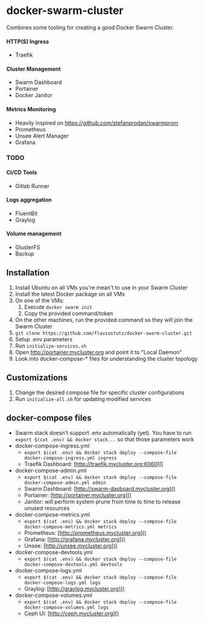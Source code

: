 # docker-swarm-cluster
Combines some tooling for creating a good Docker Swarm Cluster.

#### HTTP(S) Ingress
- Traefik

#### Cluster Management
- Swarm Dashboard
- Portainer
- Docker Janitor

#### Metrics Monitoring
- Heavily inspired on https://github.com/stefanprodan/swarmprom
- Prometheus
- Unsee Alert Manager
- Grafana

### TODO
#### CI/CD Tools
- Gitlab Runner

#### Logs aggregation
- FluentBit
- Graylog

#### Volume management
- GlusterFS
- Backup


## Installation
1. Install Ubuntu on all VMs you're mean't to use in your Swarm Cluster
2. Install the latest Docker package on all VMs
3. On one of the VMs:
   1. Execute ````docker swarm init````
   2. Copy the provided command/token
4. On the other machines, run the provided command so they will join the Swarm Cluster
5. ```git clone https://github.com/flaviostutz/docker-swarm-cluster.git```
6. Setup .env parameters
7. Run ```initialize-services.sh```
8. Open http://portainer.mycluster.org and point it to "Local Daemon"
9. Look into docker-compose-* files for understanding the cluster topology

## Customizations
1. Change the desired compose file for specific cluster configurations
6. Run ```initialize-all.sh``` for updating modified services

## docker-compose files
- Swarm stack doesn't support .env automatically (yet). You have to run ```export $(cat .env) && docker stack...``` so that those parameters work
- docker-compose-ingress.yml
  - ```export $(cat .env) && docker stack deploy --compose-file docker-compose-ingress.yml ingress```
  - Traefik Dashboard: [http://traefik.mycluster.org:6060]()
- docker-compose-admin.yml
  - ```export $(cat .env) && docker stack deploy --compose-file docker-compose-admin.yml admin```
  - Swarm Dashboard: [http://swarm-dasboard.mycluster.org]()
  - Portainer: [http://portainer.mycluster.org]()
  - Janitor: will perform system prune from time to time to release unused resources
- docker-compose-metrics.yml
  - ```export $(cat .env) && docker stack deploy --compose-file docker-compose-metrics.yml metrics```
  - Prometheus: [http://prometheus.mycluster.org]()
  - Grafana: [http://grafana.mycluster.org]()
  - Unsee: [http://unsee.mycluster.org]()
- docker-compose-devtools.yml
  - ```export $(cat .env) && docker stack deploy --compose-file docker-compose-devtools.yml devtools```
- docker-compose-logs.yml
  - ```export $(cat .env) && docker stack deploy --compose-file docker-compose-logs.yml logs```
  - Graylog: [http://graylog.mycluster.org]()
- docker-compose-volumes.yml
  - ```export $(cat .env) && docker stack deploy --compose-file docker-compose-volumes.yml logs```
  - Ceph UI: [http://ceph.mycluster.org]()
